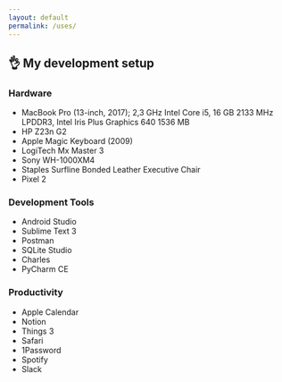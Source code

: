 ```yaml
---
layout: default
permalink: /uses/
---
```


## 👌 My development setup

### Hardware

- MacBook Pro (13-inch, 2017); 2,3 GHz Intel Core i5, 16 GB 2133 MHz LPDDR3, Intel Iris Plus Graphics 640 1536 MB
- HP Z23n G2
- Apple Magic Keyboard (2009)
- LogiTech Mx Master 3
- Sony WH-1000XM4
- Staples Surfline Bonded Leather Executive Chair
- Pixel 2

### Development Tools

- Android Studio
- Sublime Text 3
- Postman
- SQLite Studio
- Charles
- PyCharm CE

### Productivity

- Apple Calendar
- Notion
- Things 3
- Safari
- 1Password
- Spotify
- Slack




